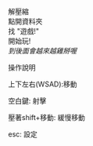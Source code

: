 解壓縮  
點開資料夾  
找 "遊戲!"  
開始玩!  
*到後面會越來越雞掰喔*  


操作說明  

上下左右(WSAD):移動  
  
空白鍵: 射擊  
  
壓著shift+移動: 緩慢移動  

esc: 設定
